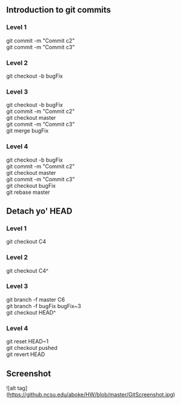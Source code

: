 ## Introduction to git commits

### Level 1

git commit -m "Commit c2"  
git commit -m "Commit c3"  

### Level 2

git checkout -b bugFix

### Level 3

git checkout -b bugFix  
git commit -m "Commit c2"  
git checkout master  
git commit -m "Commit c3"  
git merge bugFix  

### Level 4

git checkout -b bugFix  
git commit -m "Commit c2"  
git checkout master  
git commit -m "Commit c3"  
git checkout bugFix  
git rebase master  

## Detach yo' HEAD

### Level 1

git checkout C4  

### Level 2

git checkout C4^  

### Level 3

git branch -f master C6  
git branch -f bugFix bugFix~3  
git checkout HEAD^  

### Level 4

git reset HEAD~1  
git checkout pushed  
git revert HEAD  

## Screenshot
![alt tag] (https://github.ncsu.edu/aboke/HW/blob/master/GitScreenshot.jpg)


